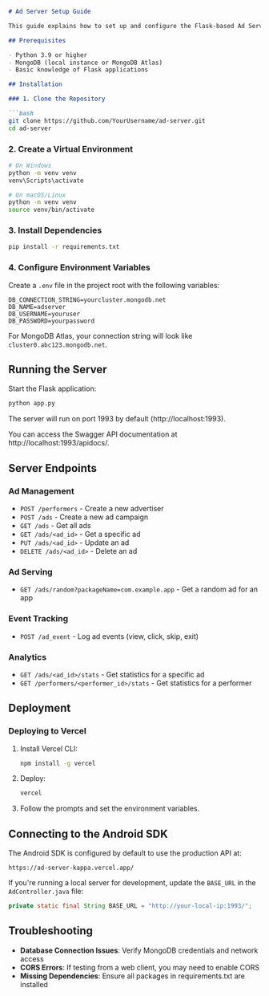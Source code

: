 ```markdown
# Ad Server Setup Guide

This guide explains how to set up and configure the Flask-based Ad Server that powers the AdSDK backend.

## Prerequisites

- Python 3.9 or higher
- MongoDB (local instance or MongoDB Atlas)
- Basic knowledge of Flask applications

## Installation

### 1. Clone the Repository

```bash
git clone https://github.com/YourUsername/ad-server.git
cd ad-server
```

### 2. Create a Virtual Environment

```bash
# On Windows
python -m venv venv
venv\Scripts\activate

# On macOS/Linux
python -m venv venv
source venv/bin/activate
```

### 3. Install Dependencies

```bash
pip install -r requirements.txt
```

### 4. Configure Environment Variables

Create a `.env` file in the project root with the following variables:

```
DB_CONNECTION_STRING=yourcluster.mongodb.net
DB_NAME=adserver
DB_USERNAME=youruser
DB_PASSWORD=yourpassword
```

For MongoDB Atlas, your connection string will look like `cluster0.abc123.mongodb.net`.

## Running the Server

Start the Flask application:

```bash
python app.py
```

The server will run on port 1993 by default (http://localhost:1993).

You can access the Swagger API documentation at http://localhost:1993/apidocs/.

## Server Endpoints

### Ad Management

- `POST /performers` - Create a new advertiser
- `POST /ads` - Create a new ad campaign
- `GET /ads` - Get all ads
- `GET /ads/<ad_id>` - Get a specific ad
- `PUT /ads/<ad_id>` - Update an ad
- `DELETE /ads/<ad_id>` - Delete an ad

### Ad Serving

- `GET /ads/random?packageName=com.example.app` - Get a random ad for an app

### Event Tracking

- `POST /ad_event` - Log ad events (view, click, skip, exit)

### Analytics

- `GET /ads/<ad_id>/stats` - Get statistics for a specific ad
- `GET /performers/<performer_id>/stats` - Get statistics for a performer

## Deployment

### Deploying to Vercel

1. Install Vercel CLI:
   ```bash
   npm install -g vercel
   ```

2. Deploy:
   ```bash
   vercel
   ```

3. Follow the prompts and set the environment variables.

## Connecting to the Android SDK

The Android SDK is configured by default to use the production API at:
```
https://ad-server-kappa.vercel.app/
```

If you're running a local server for development, update the `BASE_URL` in the `AdController.java` file:

```java
private static final String BASE_URL = "http://your-local-ip:1993/";
```

## Troubleshooting

- **Database Connection Issues**: Verify MongoDB credentials and network access
- **CORS Errors**: If testing from a web client, you may need to enable CORS
- **Missing Dependencies**: Ensure all packages in requirements.txt are installed
```
